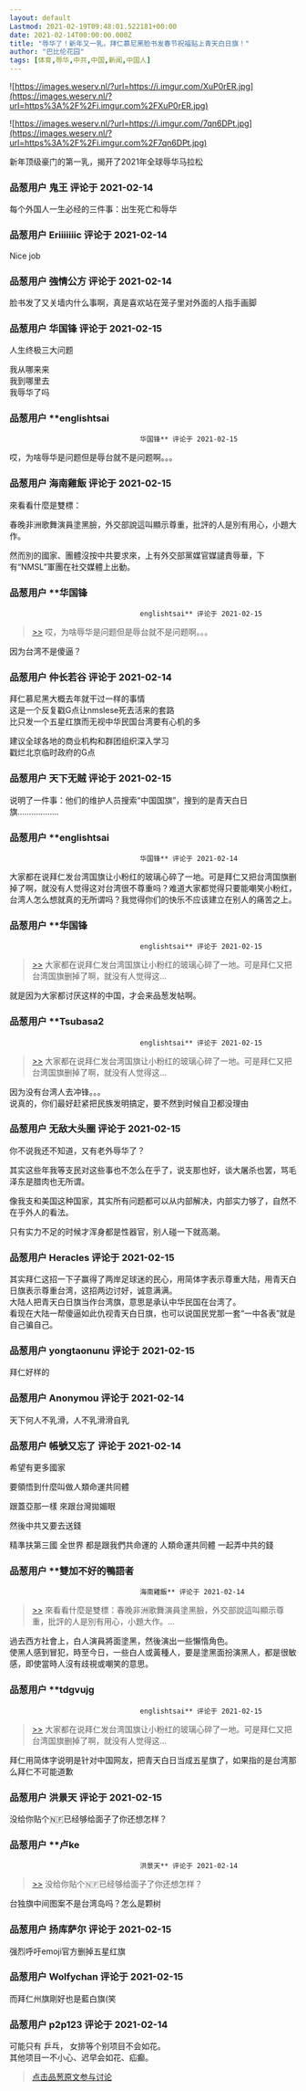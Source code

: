 ```yaml
---
layout: default
Lastmod: 2021-02-19T09:48:01.522181+00:00
date: 2021-02-14T00:00:00.000Z
title: "辱华了！新年又一乳，拜仁慕尼黑脸书发春节祝福贴上青天白日旗！"
author: "巴比伦花园"
tags: [体育,辱华,中共,中国,新闻,中国人]
---
```


![https://images.weserv.nl/?url=https://i.imgur.com/XuP0rER.jpg](https://images.weserv.nl/?url=https%3A%2F%2Fi.imgur.com%2FXuP0rER.jpg)  
  
![https://images.weserv.nl/?url=https://i.imgur.com/7qn6DPt.jpg](https://images.weserv.nl/?url=https%3A%2F%2Fi.imgur.com%2F7qn6DPt.jpg)  
  
  
新年顶级豪门的第一乳，揭开了2021年全球辱华马拉松

            
### 品葱用户 **鬼王** 评论于 2021-02-14
        
每个外国人一生必经的三件事：出生死亡和辱华
        


            
### 品葱用户 **Eriiiiiiic** 评论于 2021-02-14
        
Nice job
        


            
### 品葱用户 **強情公方** 评论于 2021-02-14
        
脸书发了又关墙内什么事啊，真是喜欢站在笼子里对外面的人指手画脚
        


            
### 品葱用户 **华国锋** 评论于 2021-02-15
        
人生终极三大问题  
  
我从哪来来  
我到哪里去  
我辱华了吗
        


            
### 品葱用户 **englishtsai
				
									华国锋** 评论于 2021-02-15
        
哎，为啥辱华是问题但是辱台就不是问题啊。。。
        


            
### 品葱用户 **海南雞飯** 评论于 2021-02-15
        
來看看什麼是雙標：  
  
春晚非洲歌舞演員塗黑臉，外交部說這叫顯示尊重，批評的人是別有用心，小題大作。  
  
然而別的國家、團體沒按中共要求來，上有外交部黨媒官媒譴責辱華，下有“NMSL”軍團在社交媒體上出動。
        


            
### 品葱用户 **华国锋				
									englishtsai** 评论于 2021-02-15
        
> [\>>]( "/article/item_id-601478#") 哎，为啥辱华是问题但是辱台就不是问题啊。。。

  
  
因为台湾不是傻逼？
        


            
### 品葱用户 **仲长若谷** 评论于 2021-02-14
        
拜仁慕尼黑大概去年就干过一样的事情  
这是一个反复戳G点让nmslese死去活来的套路   
比只发一个五星红旗而无视中华民国台湾要有心机的多  
  
建议全球各地的商业机构和群团组织深入学习   
戳烂北京临时政府的G点
        


            
### 品葱用户 **天下无贼** 评论于 2021-02-15
        
说明了一件事：他们的维护人员搜索“中国国旗”，搜到的是青天白日旗………………
        


            
### 品葱用户 **englishtsai
				
									华国锋** 评论于 2021-02-14
        
大家都在说拜仁发台湾国旗让小粉红的玻璃心碎了一地。可是拜仁又把台湾国旗删掉了啊，就没有人觉得这对台湾很不尊重吗？难道大家都觉得只要能嘲笑小粉红，台湾人怎么想就真的无所谓吗？我觉得你们的快乐不应该建立在别人的痛苦之上。
        


            
### 品葱用户 **华国锋				
									englishtsai** 评论于 2021-02-15
        
> [\>>]( "/article/item_id-601540#") 大家都在说拜仁发台湾国旗让小粉红的玻璃心碎了一地。可是拜仁又把台湾国旗删掉了啊，就没有人觉得这...

  
  
就是因为大家都讨厌这样的中国，才会来品葱发帖啊。
        


            
### 品葱用户 **Tsubasa2				
									englishtsai** 评论于 2021-02-15
        
> [\>>]( "/article/item_id-601540#") 大家都在说拜仁发台湾国旗让小粉红的玻璃心碎了一地。可是拜仁又把台湾国旗删掉了啊，就没有人觉得这...

  
  
因为没有台湾人去冲锋。。。  
说真的，你们最好赶紧把民族发明搞定，要不然到时候自卫都没理由
        


            
### 品葱用户 **无敌大头圈** 评论于 2021-02-15
        
你不说我还不知道，又有老外辱华了？  
  
其实这些年我等支民对这些事也不怎么在乎了，说支那也好，谈大屠杀也罢，骂毛泽东是腊肉也无所谓。  
  
像我支和美国这种国家，其实所有问题都可以从内部解决，内部实力够了，自然不在乎外人的看法。  
  
只有实力不足的时候才浑身都是性器官，别人碰一下就高潮。
        


            
### 品葱用户 **Heracles** 评论于 2021-02-15
        
其实拜仁这招一下子赢得了两岸足球迷的民心，用简体字表示尊重大陆，用青天白日旗表示尊重台湾，这招两边讨好，诚意满满。  
大陆人把青天白日旗当作台湾旗，意思是承认中华民国在台湾了。  
看现在大陆一帮傻逼如此仇视青天白日旗，也可以说国民党那一套“一中各表”就是自己骗自己。
        


            
### 品葱用户 **yongtaonunu** 评论于 2021-02-15
        
拜仁好样的
        


            
### 品葱用户 **Anonymou** 评论于 2021-02-14
        
天下何人不乳滑，人不乳滑滑自乳
        


            
### 品葱用户 **帳號又忘了** 评论于 2021-02-14
        
希望有更多國家  
  
要領悟到什麼叫做人類命運共同體  
  
跟蓋亞那一樣 來跟台灣拋媚眼  
  
然後中共又要去送錢  
  
精準扶第三國 全世界 都是跟我們共命運的 人類命運共同體 一起弄中共的錢
        


            
### 品葱用户 **雙加不好的鴨語者				
									海南雞飯** 评论于 2021-02-14
        
> [\>>]( "/article/item_id-601479#") 來看看什麼是雙標：春晚非洲歌舞演員塗黑臉，外交部說這叫顯示尊重，批評的人是別有用心，小題大作。...

  
  
過去西方社會上，白人演員將面塗黑，然後演出一些懶惰角色。  
使黑人感到冒犯，時至今日，一些白人或黃種人，要是塗黑面扮演黑人，都是很敏感，即使當時人沒有歧視或嘲笑的意思。
        


            
### 品葱用户 **tdgvujg				
									englishtsai** 评论于 2021-02-15
        
> [\>>]( "/article/item_id-601540#") 大家都在说拜仁发台湾国旗让小粉红的玻璃心碎了一地。可是拜仁又把台湾国旗删掉了啊，就没有人觉得这...

  
拜仁用简体字说明是针对中国网友，把青天白日当成五星旗了，如果指的是台湾那么拜仁不可能道歉
        


            
### 品葱用户 **洪景天** 评论于 2021-02-15
        
没给你贴个🇳🇫已经够给面子了你还想怎样？
        


            
### 品葱用户 **卢ke				
									洪景天** 评论于 2021-02-14
        
> [\>>]( "/article/item_id-601711#") 没给你贴个🇳🇫已经够给面子了你还想怎样？

  
  
台独旗中间图案不是台湾岛吗？怎么是颗树
        


            
### 品葱用户 **扬库萨尔** 评论于 2021-02-15
        
强烈呼吁emoji官方删掉五星红旗
        


            
### 品葱用户 **Wolfychan** 评论于 2021-02-15
        
而拜仁州旗剛好也是藍白旗(笑
        


            
### 品葱用户 **p2p123** 评论于 2021-02-14
        
可能只有 乒乓， 女排等个别项目不会如花。  
其他项目一不小心、迟早会如花、疝癫。
        






> [点击品葱原文参与讨论](https://pincong.rocks/article/29591)

